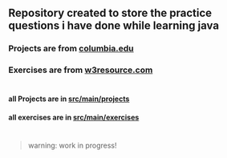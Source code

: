 ## Repository created to store the practice questions i have done while learning java

### Projects are from [columbia.edu](https://bootcamp.cvn.columbia.edu/blog/java-projects-for-beginners-to-gain-skills/)
### Exercises are from [w3resource.com](https://www.w3resource.com/java-exercises)
#
#### all Projects are in [src/main/projects](https://github.com/PallavJain01/Java-Practice-Questions/blob/master/src/main/projects)
#### all exercises are in [src/main/exercises](https://github.com/PallavJain01/Java-Practice-Questions/blob/master/src/main/exercises)
#
> warning: work in progress!